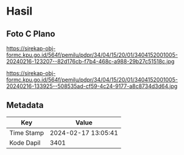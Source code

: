 # Hasil

## Foto C Plano

https://sirekap-obj-formc.kpu.go.id/564f/pemilu/pdpr/34/04/15/20/01/3404152001005-20240216-123207--82d176cb-f7b4-468c-a988-29b27c51518c.jpg

https://sirekap-obj-formc.kpu.go.id/564f/pemilu/pdpr/34/04/15/20/01/3404152001005-20240216-133925--508535ad-cf59-4c24-9177-a8c8734d3d64.jpg


## Metadata

| Key        | Value               |
| ---------- | ------------------- |
| Time Stamp | 2024-02-17 13:05:41 |
| Kode Dapil | 3401                |



